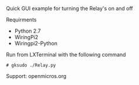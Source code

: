 Quick GUI example for turning the Relay's on and off

Requirments 
* Python 2.7
* WiringPi2 
* Wiringpi2-Python

Run from LXTerminal with the following command

`# gksudo ./Relay.py`

Support:
openmicros.org
